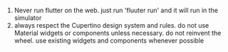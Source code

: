 1. Never run flutter on the web. just run 'fluuter run' and it will run in the simulator
2. always respect the Cupertino design system and rules. do not use Material widgets or components unless necessary. do not reinvent the wheel. use existing widgets and components whenever possible

